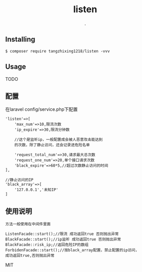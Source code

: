 <h1 align="center"> listen </h1>

<p align="center"> .</p>


## Installing

```shell
$ composer require tangzhixing1218/listen -vvv
```

## Usage

TODO

## 配置
在laravel config/service.php下配置

    'listen'=>[
        'max_num'=>10,限流次数
        'ip_expire'=>30,限流分钟数
        
        //这个是监听ip，一般配置成会被人恶意攻击能达到
        的次数，除了静止访问，还会记录进危险名单
        
        'request_total_num'=>30,请求最大总次数
        'request_one_num'=>20,单个接口请求次数
        'black_expire'=>60*5,//超过次数静止访问的时间
    ],
    
    //静止访问的IP
    'black_array'=>[
        '127.0.0.1','未知IP'
    ]
## 使用说明
    方法一般使用在中间件里面
    
    ListenFacade::start();//限流 成功返回true 否则抛出异常
    BlackFacade::start();//ip监听 成功返回true 否则抛出异常
    BlackFacade::risk_ip;//返回危险IP的数组
    ForbidenFacade::start();//按black_array配置，禁止配置的ip访问，
    成功返回true,否则抛出异常
    
MIT

